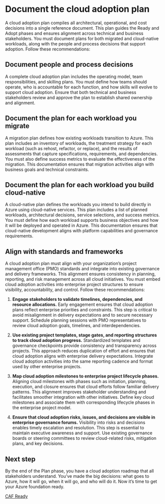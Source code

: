 # Document the cloud adoption plan

A cloud adoption plan compiles all architectural, operational, and cost decisions into a single reference document. This plan guides the Ready and Adopt phases and ensures alignment across technical and business stakeholders. You must document plans for both migrated and cloud-native workloads, along with the people and process decisions that support adoption. Follow these recommendations:

## Document people and process decisions

A complete cloud adoption plan includes the operating model, team responsibilities, and skilling plans. You must define how teams should operate, who is accountable for each function, and how skills will evolve to support cloud adoption. Ensure that both technical and business stakeholders review and approve the plan to establish shared ownership and alignment.

## Document the plan for each workload you migrate

A migration plan defines how existing workloads transition to Azure. This plan includes an inventory of workloads, the treatment strategy for each workload (such as rehost, refactor, or replace), and the results of assessments that capture specifications, requirements, and dependencies. You must also define success metrics to evaluate the effectiveness of the migration. This documentation ensures that migration activities align with business goals and technical constraints.

## Document the plan for each workload you build cloud-native

A cloud-native plan defines the workloads you intend to build directly in Azure using cloud-native services. This plan includes a list of planned workloads, architectural decisions, service selections, and success metrics. You must define how each workload supports business objectives and how it will be deployed and operated in Azure. This documentation ensures that cloud-native development aligns with platform capabilities and governance requirements.

## Align with standards and frameworks

A cloud adoption plan must align with your organization’s project management office (PMO) standards and integrate into existing governance and delivery frameworks. This alignment ensures consistency in planning, reporting, and risk management across all cloud initiatives. You must embed cloud adoption activities into enterprise project structures to ensure visibility, accountability, and control. Follow these recommendations:

1. **Engage stakeholders to validate timelines, dependencies, and resource allocations.** Early engagement ensures that cloud adoption plans reflect enterprise priorities and constraints. This step is critical to avoid misalignment in delivery expectations and to secure necessary support. Schedule planning sessions with PMO representatives to review cloud adoption goals, timelines, and interdependencies.

2. **Use existing project templates, stage gates, and reporting structures to track cloud adoption progress.** Standardized templates and governance checkpoints provide consistency and transparency across projects. This approach reduces duplication of effort and ensures that cloud adoption aligns with enterprise delivery expectations. Integrate cloud adoption activities into the same reporting cadence and format used by other enterprise projects.

3. **Map cloud adoption milestones to enterprise project lifecycle phases.** Aligning cloud milestones with phases such as initiation, planning, execution, and closure ensures that cloud efforts follow familiar delivery patterns. This alignment improves stakeholder understanding and facilitates smoother integration with other initiatives. Define key cloud milestones and associate them with corresponding lifecycle phases in the enterprise project model.

4. **Ensure that cloud adoption risks, issues, and decisions are visible in enterprise governance forums.** Visibility into risks and decisions enables timely escalation and resolution. This step is essential to maintain executive awareness and support. Use existing governance boards or steering committees to review cloud-related risks, mitigation plans, and key decisions.

## Next step

By the end of the Plan phase, you have a cloud adoption roadmap that all stakeholders understand. You’ve made the big decisions: what goes to Azure, how it will go, when it will go, and who will do it. Now it’s time to get your Azure foundation ready.

[CAF Ready](../ready/index.md)